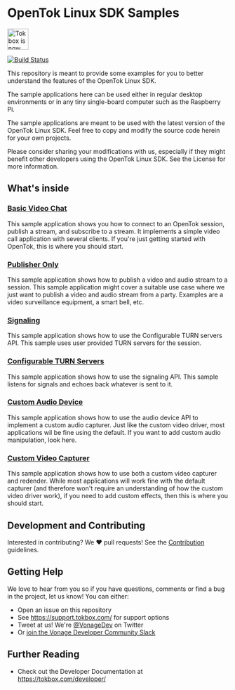 # OpenTok Linux SDK Samples

<img src="https://assets.tokbox.com/img/vonage/Vonage_VideoAPI_black.svg" height="48px" alt="Tokbox is now known as Vonage" />

[![Build Status](https://travis-ci.org/opentok/opentok-linux-sdk-samples.svg?branch=master)](https://travis-ci.org/opentok/opentok-linux-sdk-samples)

This repository is meant to provide some examples for you to better understand
the features of the OpenTok Linux SDK.

The sample applications here can be used either in regular desktop environments
or in any tiny single-board computer such as the Raspberry Pi.

The sample applications are meant to be used with the latest version of the
OpenTok Linux SDK. Feel free to copy and modify the source code herein for your
own projects.

Please consider sharing your modifications with us, especially if they might
benefit other developers using the OpenTok Linux SDK. See the License for more
information.

## What's inside

### [Basic Video Chat](Basic-Video-Chat)

This sample application shows you how to connect to an OpenTok session, publish
a stream, and subscribe to a stream. It implements a simple video call
application with several clients. If you're just getting started with OpenTok,
this is where you should start.

### [Publisher Only](Publisher-Only)

This sample application shows how to publish a video and audio stream to a
session. This sample application might cover a suitable use case where we just
want to publish a video and audio stream from a party. Examples are a video
surveillance equipment, a smart bell, etc.

### [Signaling](Signaling)

This sample application shows how to use the Configurable TURN servers API. This
sample uses user provided TURN servers for the session.

### [Configurable TURN Servers](Configurable-TURN-Servers)

This sample application shows how to use the signaling API. This sample listens
for signals and echoes back whatever is sent to it.

### [Custom Audio Device](Custom-Audio-Device)

This sample application shows how to use the audio device API to implement a
custom audio capturer. Just like the custom video driver, most applications wil
be fine using the default. If you want to add custom audio manipulation, look
here.

### [Custom Video Capturer](Custom-Video-Capturer)

This sample application shows how to use both a custom video capturer and
redender. While most applications will work fine with the default capturer (and
therefore won't require an understanding of how the custom video driver work),
if you need to add custom effects, then this is where you should start.

## Development and Contributing

Interested in contributing? We :heart: pull requests! See the
[Contribution](CONTRIBUTING.md) guidelines.

## Getting Help

We love to hear from you so if you have questions, comments or find a bug in the project, let us know! You can either:

- Open an issue on this repository
- See <https://support.tokbox.com/> for support options
- Tweet at us! We're [@VonageDev](https://twitter.com/VonageDev) on Twitter
- Or [join the Vonage Developer Community Slack](https://developer.nexmo.com/community/slack)

## Further Reading

- Check out the Developer Documentation at <https://tokbox.com/developer/>

